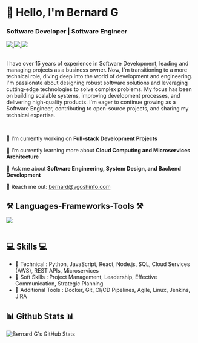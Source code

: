 # 👋 Hello, I'm Bernard G
### Software Developer | Software Engineer

<div align="left"> 
  <a href="mailto:bernard@vgoshinfo.com" target="_blank">
    <img src="https://img.shields.io/badge/Email-D14836?style=for-the-badge&logo=gmail&logoColor=white" target="_blank" />
  </a> 
  <a href="https://www.linkedin.com/in/bernard-g/" target="_blank">
    <img src="https://img.shields.io/badge/LinkedIn-0077B5?style=for-the-badge&logo=linkedin&logoColor=white" target="_blank" />
  </a>
  <a href="http://www.vgoshinfo.com" target="_blank">
    <img src="https://img.shields.io/badge/Website-000000?style=for-the-badge&logo=About.me&logoColor=white" target="_blank" />
  </a>
</div>

<br>

I have over 15 years of experience in Software Development, leading and managing projects as a business owner. Now, I'm transitioning to a more technical role, diving deep into the world of development and engineering. I'm passionate about designing robust software solutions and leveraging cutting-edge technologies to solve complex problems. My focus has been on building scalable systems, improving development processes, and delivering high-quality products. I'm eager to continue growing as a Software Engineer, contributing to open-source projects, and sharing my technical expertise.

<br>

<div align="left">
 
 🔭 I’m currently working on **Full-stack Development Projects**
 
 🌱 I’m currently learning more about **Cloud Computing and Microservices Architecture**

💬 Ask me about **Software Engineering, System Design, and Backend Development**

📧 Reach me out: bernard@vgoshinfo.com

</div>

## ⚒️ Languages-Frameworks-Tools ⚒️
<div align="left">
    <img src="https://skillicons.dev/icons?i=python,javascript,react,nodejs,mysql,docker,aws,github" /><br>
</div>

<br/>

## 💻 Skills 💻
- 📕 Technical : Python, JavaScript, React, Node.js, SQL, Cloud Services (AWS), REST APIs, Microservices
- 📗 Soft Skills : Project Management, Leadership, Effective Communication, Strategic Planning
- 📙 Additional Tools : Docker, Git, CI/CD Pipelines, Agile, Linux, Jenkins, JIRA

## 📊 Github Stats 📊

![Bernard G's GitHub Stats](https://github-readme-stats.vercel.app/api?username=bernardvgosh&show_icons=true&theme=radical)
